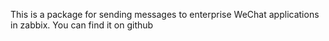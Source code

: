 This is a package for sending messages to enterprise WeChat applications in zabbix. You can find it on github
